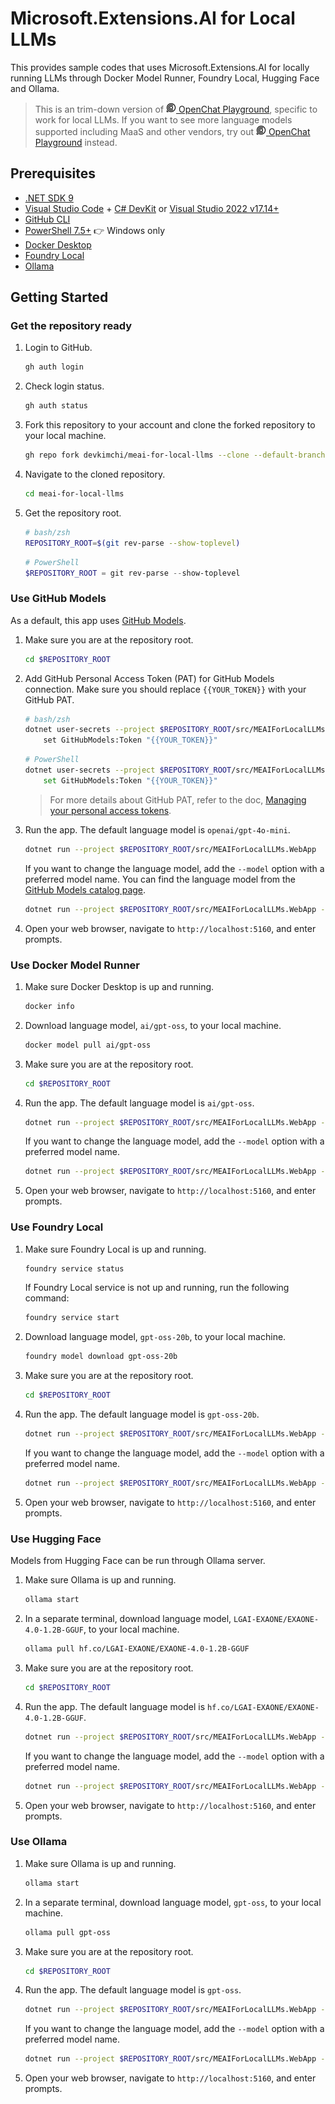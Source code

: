 # Microsoft.Extensions.AI for Local LLMs

This provides sample codes that uses Microsoft.Extensions.AI for locally running LLMs through Docker Model Runner, Foundry Local, Hugging Face and Ollama.

> This is an trim-down version of [<img src="https://github.com/aliencube/open-chat-playground/raw/main/assets/icon-transparent.svg" alt="OpenChat Playground" width="16" /> OpenChat Playground](https://github.com/aliencube/open-chat-playground), specific to work for local LLMs. If you want to see more language models supported including MaaS and other vendors, try out [<img src="https://github.com/aliencube/open-chat-playground/raw/main/assets/icon-transparent.svg" alt="OpenChat Playground" width="16" /> OpenChat Playground](https://github.com/aliencube/open-chat-playground) instead.

## Prerequisites

- [.NET SDK 9](https://dotnet.microsoft.com/download/dotnet/9.0)
- [Visual Studio Code](https://code.visualstudio.com/) + [C# DevKit](https://marketplace.visualstudio.com/items?itemName=ms-dotnettools.csdevkit) or [Visual Studio 2022 v17.14+](https://visualstudio.com/vs)
- [GitHub CLI](https://cli.github.com/)
- [PowerShell 7.5+](https://learn.microsoft.com/powershell/scripting/install/installing-powershell) 👉 Windows only
- [Docker Desktop](https://docs.docker.com/desktop/)
- [Foundry Local](https://learn.microsoft.com/azure/ai-foundry/foundry-local/get-started)
- [Ollama](https://ollama.com/download)

## Getting Started

### Get the repository ready

1. Login to GitHub.

    ```bash
    gh auth login
    ```

1. Check login status.

    ```bash
    gh auth status
    ```

1. Fork this repository to your account and clone the forked repository to your local machine.

    ```bash
    gh repo fork devkimchi/meai-for-local-llms --clone --default-branch-only
    ```

1. Navigate to the cloned repository.

    ```bash
    cd meai-for-local-llms
    ```

1. Get the repository root.

    ```bash
    # bash/zsh
    REPOSITORY_ROOT=$(git rev-parse --show-toplevel)
    ```

    ```powershell
    # PowerShell
    $REPOSITORY_ROOT = git rev-parse --show-toplevel
    ```

### Use GitHub Models

As a default, this app uses [GitHub Models](https://github.com/marketplace?type=models).

1. Make sure you are at the repository root.

    ```bash
    cd $REPOSITORY_ROOT
    ```

2. Add GitHub Personal Access Token (PAT) for GitHub Models connection. Make sure you should replace `{{YOUR_TOKEN}}` with your GitHub PAT.

    ```bash
    # bash/zsh
    dotnet user-secrets --project $REPOSITORY_ROOT/src/MEAIForLocalLLMs.WebApp \
        set GitHubModels:Token "{{YOUR_TOKEN}}"
    ```

    ```bash
    # PowerShell
    dotnet user-secrets --project $REPOSITORY_ROOT/src/MEAIForLocalLLMs.WebApp `
        set GitHubModels:Token "{{YOUR_TOKEN}}"
    ```

    > For more details about GitHub PAT, refer to the doc, [Managing your personal access tokens](https://docs.github.com/authentication/keeping-your-account-and-data-secure/managing-your-personal-access-tokens).

3. Run the app. The default language model is `openai/gpt-4o-mini`.

    ```bash
    dotnet run --project $REPOSITORY_ROOT/src/MEAIForLocalLLMs.WebApp
    ```

   If you want to change the language model, add the `--model` option with a preferred model name. You can find the language model from the [GitHub Models catalog page](https://github.com/marketplace?type=models).

    ```bash
    dotnet run --project $REPOSITORY_ROOT/src/MEAIForLocalLLMs.WebApp -- --connector-type GitHubModels --model <model-name>
    ```

4. Open your web browser, navigate to `http://localhost:5160`, and enter prompts.

### Use Docker Model Runner

1. Make sure Docker Desktop is up and running.

    ```bash
    docker info
    ```

1. Download language model, `ai/gpt-oss`, to your local machine.

    ```bash
    docker model pull ai/gpt-oss
    ```

1. Make sure you are at the repository root.

    ```bash
    cd $REPOSITORY_ROOT
    ```

1. Run the app. The default language model is `ai/gpt-oss`.

    ```bash
    dotnet run --project $REPOSITORY_ROOT/src/MEAIForLocalLLMs.WebApp -- --connector-type DockerModelRunner
    ```

   If you want to change the language model, add the `--model` option with a preferred model name.

    ```bash
    dotnet run --project $REPOSITORY_ROOT/src/MEAIForLocalLLMs.WebApp -- --connector-type DockerModelRunner --model <model-name>
    ```

1. Open your web browser, navigate to `http://localhost:5160`, and enter prompts.

### Use Foundry Local

1. Make sure Foundry Local is up and running.

    ```bash
    foundry service status
    ```

   If Foundry Local service is not up and running, run the following command:

    ```bash
    foundry service start
    ```

1. Download language model, `gpt-oss-20b`, to your local machine.

    ```bash
    foundry model download gpt-oss-20b
    ```

1. Make sure you are at the repository root.

    ```bash
    cd $REPOSITORY_ROOT
    ```

1. Run the app. The default language model is `gpt-oss-20b`.

    ```bash
    dotnet run --project $REPOSITORY_ROOT/src/MEAIForLocalLLMs.WebApp -- --connector-type FoundryLocal
    ```

   If you want to change the language model, add the `--model` option with a preferred model name.

    ```bash
    dotnet run --project $REPOSITORY_ROOT/src/MEAIForLocalLLMs.WebApp -- --connector-type FoundryLocal --model <model-name>
    ```

1. Open your web browser, navigate to `http://localhost:5160`, and enter prompts.

### Use Hugging Face

Models from Hugging Face can be run through Ollama server.

1. Make sure Ollama is up and running.

    ```bash
    ollama start
    ```

1. In a separate terminal, download language model, `LGAI-EXAONE/EXAONE-4.0-1.2B-GGUF`, to your local machine.

    ```bash
    ollama pull hf.co/LGAI-EXAONE/EXAONE-4.0-1.2B-GGUF
    ```

1. Make sure you are at the repository root.

    ```bash
    cd $REPOSITORY_ROOT
    ```

1. Run the app. The default language model is `hf.co/LGAI-EXAONE/EXAONE-4.0-1.2B-GGUF`.

    ```bash
    dotnet run --project $REPOSITORY_ROOT/src/MEAIForLocalLLMs.WebApp -- --connector-type HuggingFace
    ```

   If you want to change the language model, add the `--model` option with a preferred model name.

    ```bash
    dotnet run --project $REPOSITORY_ROOT/src/MEAIForLocalLLMs.WebApp -- --connector-type HuggingFace --model <model-name>
    ```

1. Open your web browser, navigate to `http://localhost:5160`, and enter prompts.

### Use Ollama

1. Make sure Ollama is up and running.

    ```bash
    ollama start
    ```

1. In a separate terminal, download language model, `gpt-oss`, to your local machine.

    ```bash
    ollama pull gpt-oss
    ```

1. Make sure you are at the repository root.

    ```bash
    cd $REPOSITORY_ROOT
    ```

1. Run the app. The default language model is `gpt-oss`.

    ```bash
    dotnet run --project $REPOSITORY_ROOT/src/MEAIForLocalLLMs.WebApp -- --connector-type Ollama
    ```

   If you want to change the language model, add the `--model` option with a preferred model name.

    ```bash
    dotnet run --project $REPOSITORY_ROOT/src/MEAIForLocalLLMs.WebApp -- --connector-type Ollama --model <model-name>
    ```

1. Open your web browser, navigate to `http://localhost:5160`, and enter prompts.
